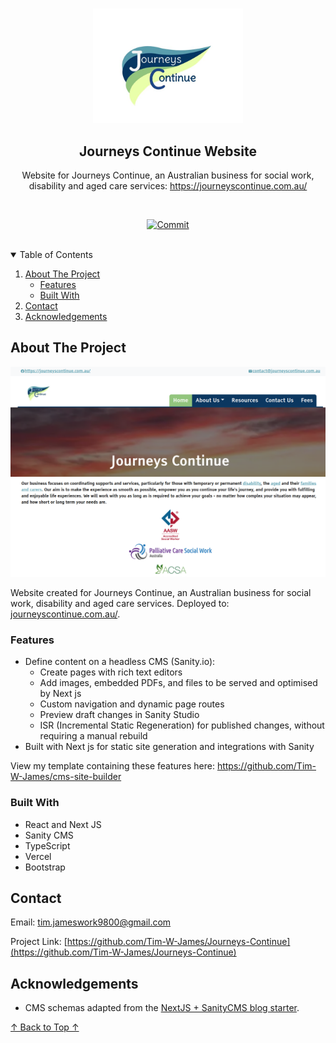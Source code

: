 <!-- ! If you can read this comment, please preview this file with a markdown renderer -->

<!--
*** README forked from the Best-README-Template: https://github.com/othneildrew/Best-README-Template
*** Forked by Tim James: https://github.com/Tim-W-James/README-Template
***
*** See the TODO lists for project setup.
*** Find a list of resources for writing markdown, etc. at the end of this file.
-->

<!-- PROJECT LOGO -->
<br />
<p align="center">
   <a href="https://github.com/Tim-W-James/Journeys-Continue">
    <img src="./images/logo.jpg" alt="Logo" width="240">
  </a>

  <h2 align="center">Journeys Continue Website</h2>

  <p align="center">
    Website for Journeys Continue, an Australian business for social work, disability and aged care services: <a href="https://journeyscontinue.com.au/">https://journeyscontinue.com.au/</a>
    <br />
<!--     <a href="https://github.com/Tim-W-James/Journeys-Continue"><strong>Explore the docs »</strong></a>
    <br /> 
    <br /> -->
<!--     <a href="https://github.com/Tim-W-James/Journeys-Continue">View Demo</a> -->
<!--     ·
    <a href="https://github.com/Tim-W-James/Journeys-Continue/issues">Report Bug</a> -->
<!--     ·
    <a href="https://github.com/Tim-W-James/Journeys-Continue/issues">Request Feature</a> -->
  </p>
</p>

<!-- PROJECT SHIELDS -->
<!-- Shields: https://shields.io -->
<!-- Icons: https://github.com/simple-icons/simple-icons/blob/develop/slugs.md -->

<br/>
<p align="center">
  <!-- GitHub Actions Shield -->
  <!-- <a href="https://github.com/Tim-W-James/Journeys-Continue/actions"><img src="https://img.shields.io/github/actions/workflow/status/Tim-W-James/Journeys-Continue/test.yml?branch=main&style=for-the-badge&logo=githubactions&logoColor=white" alt="CI"></a> -->
  <!-- Last Commit Shield -->
  <a href="https://github.com/Tim-W-James/Journeys-Continue/commits/main"><img src="https://img.shields.io/github/last-commit/Tim-W-James/Journeys-Continue.svg?style=for-the-badge&logo=git&logoColor=white" alt="Commit"></a>
  <!-- Renovate Shield -->
  <!-- <a href="https://github.com/Tim-W-James/Journeys-Continue/issues/2"><img src="https://img.shields.io/badge/-Renovate-black.svg?style=for-the-badge&logo=renovatebot&colorB=555" alt="Renovate"></a> -->
  <!-- Release Shield -->
  <!-- <a href="https://github.com/Tim-W-James/Journeys-Continue/releases"><img src="https://img.shields.io/github/v/release/Tim-W-James/Journeys-Continue.svg?include_prereleases&style=for-the-badge" alt="Release"></a> -->
  <!-- Contributors Shield -->
  <!-- <a href="https://github.com/Tim-W-James/Journeys-Continue/graphs/contributors"><img src="https://img.shields.io/github/contributors/Tim-W-James/Journeys-Continue.svg?style=for-the-badge&logo=github&logoColor=white" alt="Contributors"></a> -->
  <!-- Forks Shield -->
  <!-- <a href="https://github.com/Tim-W-James/Journeys-Continue/network/members"><img src="https://img.shields.io/github/forks/Tim-W-James/Journeys-Continue.svg?style=for-the-badge" alt="Forks"></a> -->
  <!-- Stars Shield -->
  <!-- <a href="https://github.com/Tim-W-James/Journeys-Continue/stargazers"><img src="https://img.shields.io/github/stars/Tim-W-James/Journeys-Continue.svg?style=for-the-badge" alt="Stars"></a> -->
  <!-- Issues Shield -->
  <!-- <a href="https://github.com/Tim-W-James/Journeys-Continue/issues"><img src="https://img.shields.io/github/issues/Tim-W-James/Journeys-Continue.svg?style=for-the-badge" alt="Issues"></a> -->
  <!-- License Shield -->
  <!-- <a href="https://github.com/Tim-W-James/Journeys-Continue/blob/main/LICENSE.txt"><img src="https://img.shields.io/github/license/Tim-W-James/Journeys-Continue.svg?style=for-the-badge" alt="License"></a> -->
  <!-- Linkedin Shield -->
  <!-- <a href="https://linkedin.com/in/timothy-william-james/"><img src="https://img.shields.io/badge/-LinkedIn-black.svg?style=for-the-badge&logo=linkedin&colorB=555" alt="Linkedin"></a> -->
</p>
<br/>

<!-- TABLE OF CONTENTS -->
<details open="open">
  <summary>Table of Contents</summary>
  <ol>
    <li>
      <a href="#about-the-project">About The Project</a>
      <ul>
        <li><a href="#features">Features</a></li>
        <li><a href="#built-with">Built With</a></li>
      </ul>
    </li>
    <li><a href="#contact">Contact</a></li>
    <li><a href="#acknowledgements">Acknowledgements</a></li>
  </ol>
</details>

<!-- ABOUT THE PROJECT -->

## About The Project

[![Product Name Screen Shot][product-screenshot]](https://journeyscontinue.com.au/)

Website created for Journeys Continue, an Australian business for social work, disability and aged care services.
Deployed to: [journeyscontinue.com.au/](https://journeyscontinue.com.au/).

### Features

- Define content on a headless CMS (Sanity.io):
  - Create pages with rich text editors
  - Add images, embedded PDFs, and files to be served and optimised by Next js
  - Custom navigation and dynamic page routes
  - Preview draft changes in Sanity Studio
  - ISR (Incremental Static Regeneration) for published changes, without
    requiring a manual rebuild
- Built with Next js for static site generation and integrations with Sanity

View my template containing these features here:
<https://github.com/Tim-W-James/cms-site-builder>

### Built With

- React and Next JS
- Sanity CMS
- TypeScript
- Vercel
- Bootstrap

<!-- CONTACT -->

## Contact

Email: [tim.jameswork9800@gmail.com](mailto:tim.jameswork9800@gmail.com "tim.jameswork9800@gmail.com")

Project Link:
[https://github.com/Tim-W-James/Journeys-Continue](https://github.com/Tim-W-James/Journeys-Continue)

<!-- ACKNOWLEDGEMENTS -->

## Acknowledgements

- CMS schemas adapted from the [NextJS + SanityCMS blog
  starter](https://github.com/sanity-io/nextjs-blog-cms-sanity-v3).

<a href="#top">↑ Back to Top ↑</a>

<!-- MARKDOWN IMAGES -->
<!-- https://www.markdownguide.org/basic-syntax/#reference-style-links -->

[product-screenshot]: images/screenshot.png

<!-- USEFUL LINKS FOR MARKDOWN
* https://github.com/Tim-W-James/blog/blob/master/Markdow-Cheatsheet.md
* https://www.markdownguide.org/basic-syntax
* https://www.webpagefx.com/tools/emoji-cheat-sheet
* https://shields.io
* https://choosealicense.com
* https://pages.github.com
* https://daneden.github.io/animate.css
* https://connoratherton.com/loaders
* https://kenwheeler.github.io/slick
* https://github.com/cferdinandi/smooth-scroll
* http://leafo.net/sticky-kit
* http://jvectormap.com
* https://fontawesome.com -->
